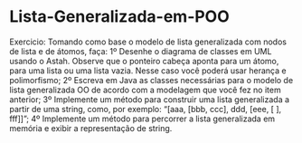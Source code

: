 # Lista-Generalizada-em-POO


Exercicio: Tomando como base o modelo de lista generalizada com nodos de lista e de átomos, faça:
      1º Desenhe o diagrama de classes em UML usando o Astah. Observe que o ponteiro 
    cabeça aponta para um átomo, para uma lista ou uma lista vazia. Nesse caso você 
    poderá usar herança e polimorfismo;
      2º Escreva em Java as classes necessárias para o modelo de lista generalizada OO
    de acordo com a modelagem que você fez no item anterior;
      3º Implemente um método para construir uma lista generalizada a partir de uma 
    string, como, por exemplo: “[aaa, [bbb, ccc], ddd, [eee, [ ], fff]]”;
      4º Implemente um método para percorrer a lista generalizada em memória e exibir 
    a representação de string.
